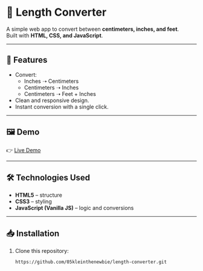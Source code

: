 # 📏 Length Converter

A simple web app to convert between **centimeters, inches, and feet**.  
Built with **HTML, CSS, and JavaScript**.

---

## 🚀 Features
- Convert:
  - Inches ➝ Centimeters
  - Centimeters ➝ Inches
  - Centimeters ➝ Feet + Inches
- Clean and responsive design.
- Instant conversion with a single click.

---

## 🖼️ Demo
👉 [Live Demo](https://05kleinthenewbie.github.io/length-converter/)  

---

## 🛠️ Technologies Used
- **HTML5** – structure
- **CSS3** – styling
- **JavaScript (Vanilla JS)** – logic and conversions

---

## 📥 Installation
1. Clone this repository:
   ```bash
   https://github.com/05kleinthenewbie/length-converter.git

